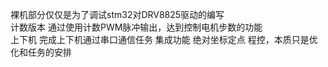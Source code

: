 裸机部分仅仅是为了调试stm32对DRV8825驱动的编写  
计数版本 通过使用计数PWM脉冲输出，达到控制电机步数的功能  
上下机 完成上下机通过串口通信任务
集成功能 绝对坐标定点 程控，本质只是优化和任务的安排
